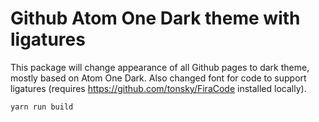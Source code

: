 # Github Atom One Dark theme with ligatures

This package will change appearance of all Github pages to dark theme, mostly based on Atom One Dark.
Also changed font for code to support ligatures (requires https://github.com/tonsky/FiraCode installed locally).

```
yarn run build
```
